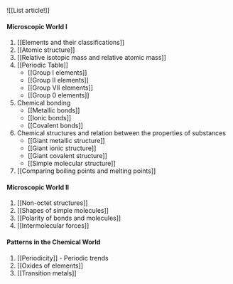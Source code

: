 ![[List article!]]

#### Microscopic World I
1. [[Elements and their classifications]]
2. [[Atomic structure]]
3. [[Relative isotopic mass and relative atomic mass]]
4. [[Periodic Table]]
	- [[Group I elements]]
	- [[Group II elements]]
	- [[Group VII elements]]
	- [[Group 0 elements]]
5. Chemical bonding
	- [[Metallic bonds]]
	- [[Ionic bonds]]
	- [[Covalent bonds]]
6. Chemical structures and relation between the properties of substances
	- [[Giant metallic structure]]
	- [[Giant ionic structure]]
	- [[Giant covalent structure]]
	- [[Simple molecular structure]]
7. [[Comparing boiling points and melting points]]

#### Microscopic World II
1. [[Non-octet structures]]
2. [[Shapes of simple molecules]]
3. [[Polarity of bonds and molecules]]
4. [[Intermolecular forces]]

#### Patterns in the Chemical World
1. [[Periodicity]] - Periodic trends
2. [[Oxides of elements]]
3. [[Transition metals]]
